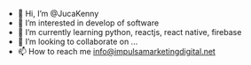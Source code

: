 - 👋 Hi, I’m @JucaKenny
- 👀 I’m interested in  develop of software
- 🌱 I’m currently learning python, reactjs, react native, firebase
- 💞️ I’m looking to collaborate on ...
- 📫 How to reach me info@impulsamarketingdigital.net

